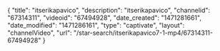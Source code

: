 {
    "title": "itserikapavico",
    "description": "itserikapavico",
    "channelid": "67314311",
    "videoid": "67494928",
    "date_created": "1471281661",
    "date_modified": "1471286161",
    "type": "captivate",
    "layout": "channelVideo",
    "url": "\/star-search\/itserikapavico7-1-mp4\/67314311-67494928"
}